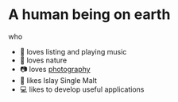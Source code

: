 # A human being on earth
who
- 🎵 loves listing and playing music
- 🌱 loves nature 
- 📷 loves [photography](https://www.flickr.com/photos/aungkyawhein)
- 🥃 likes Islay Single Malt
- 💻 likes to develop useful applications

<!--
**aungkyawhein/aungkyawhein** is a ✨ _special_ ✨ repository because its `README.md` (this file) appears on your GitHub profile.

Here are some ideas to get you started:

- 🔭 I’m currently working on ...
- 🌱 I’m currently learning ...
- 👯 I’m looking to collaborate on ...
- 🤔 I’m looking for help with ...
- 💬 Ask me about ...
- 📫 How to reach me: ...
- 😄 Pronouns: ...
- ⚡ Fun fact: ...
-->
